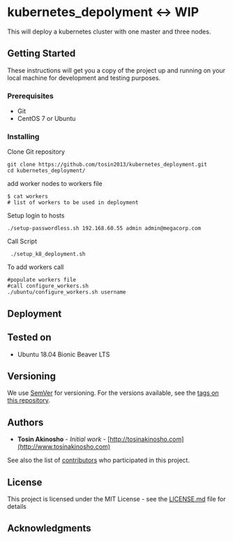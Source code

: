 # kubernetes_depolyment <-> WIP

This will deploy a kubernetes cluster with one master and three nodes.

## Getting Started

These instructions will get you a copy of the project up and running on your local machine for development and testing purposes.

### Prerequisites
* Git
* CentOS 7 or Ubuntu

### Installing
Clone Git repository
```
git clone https://github.com/tosin2013/kubernetes_deployment.git
cd kubernetes_deployment/
```
add worker nodes to workers file
```
$ cat workers
# list of workers to be used in deployment
```

Setup login to hosts
```
./setup-passwordless.sh 192.168.60.55 admin admin@megacorp.com
```

Call Script
```
 ./setup_k8_deployment.sh
```

To add workers call
```
#populate workers file
#call configure_workers.sh
./ubuntu/configure_workers.sh username
```

## Deployment


## Tested on
* Ubuntu 18.04 Bionic Beaver LTS

## Versioning

We use [SemVer](http://semver.org/) for versioning. For the versions available, see the [tags on this repository](https://github.com/your/project/tags).

## Authors

* **Tosin Akinosho** - *Initial work* - [http://tosinakinosho.com](http://www.tosinakinosho.com)

See also the list of [contributors](https://github.com/your/project/contributors) who participated in this project.

## License

This project is licensed under the MIT License - see the [LICENSE.md](LICENSE.md) file for details

## Acknowledgments
